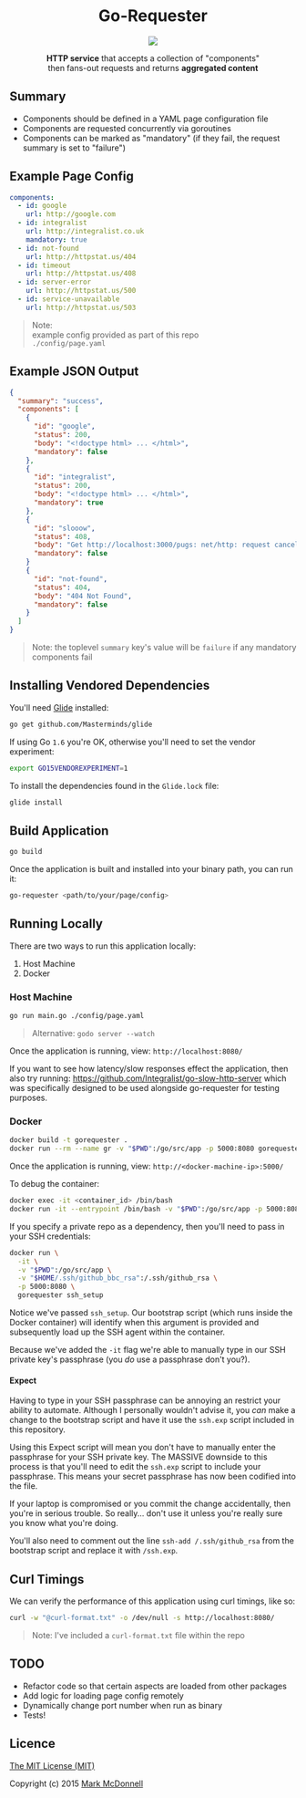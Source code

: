 <h1 align="center">Go-Requester</h1>

<p align="center">
  <img src="https://img.shields.io/badge/Completed-90%25-green.svg?style=flat-square">
</p>

<p align="center">
  <b>HTTP service</b> that accepts a collection of "components"<br>then fans-out requests and returns <b>aggregated content</b>
</p>

## Summary

- Components should be defined in a YAML page configuration file 
- Components are requested concurrently via goroutines
- Components can be marked as "mandatory" (if they fail, the request summary is set to "failure")

## Example Page Config

```yaml
components:
  - id: google
    url: http://google.com
  - id: integralist
    url: http://integralist.co.uk
    mandatory: true
  - id: not-found
    url: http://httpstat.us/404
  - id: timeout
    url: http://httpstat.us/408
  - id: server-error
    url: http://httpstat.us/500
  - id: service-unavailable
    url: http://httpstat.us/503
```

> Note:  
> example config provided as part of this repo  
> `./config/page.yaml`

## Example JSON Output

```json
{
  "summary": "success",
  "components": [
    {
      "id": "google",
      "status": 200,
      "body": "<!doctype html> ... </html>",
      "mandatory": false
    },
    {
      "id": "integralist",
      "status": 200,
      "body": "<!doctype html> ... </html>",
      "mandatory": true
    },
    {
      "id": "slooow",
      "status": 408,
      "body": "Get http://localhost:3000/pugs: net/http: request canceled (Client.Timeout exceeded while awaiting headers)",
      "mandatory": false
    }
    {
      "id": "not-found",
      "status": 404,
      "body": "404 Not Found",
      "mandatory": false
    }
  ]
}
```

> Note: the toplevel `summary` key's value will be `failure` if any mandatory components fail

## Installing Vendored Dependencies

You'll need [Glide](https://github.com/Masterminds/glide) installed:

```bash
go get github.com/Masterminds/glide
```

If using Go `1.6` you're OK, otherwise you'll need to set the vendor experiment:

```bash
export GO15VENDOREXPERIMENT=1
```

To install the dependencies found in the `Glide.lock` file:

```bash
glide install
```

## Build Application

```bash
go build
```

Once the application is built and installed into your binary path, you can run it:

```bash
go-requester <path/to/your/page/config>
```

## Running Locally

There are two ways to run this application locally:

1. Host Machine
2. Docker

### Host Machine

```bash
go run main.go ./config/page.yaml
```

> Alternative: `godo server --watch`

Once the application is running, view: `http://localhost:8080/`

If you want to see how latency/slow responses effect the application, then also try running: https://github.com/Integralist/go-slow-http-server which was specifically designed to be used alongside go-requester for testing purposes.

### Docker

```bash
docker build -t gorequester .
docker run --rm --name gr -v "$PWD":/go/src/app -p 5000:8080 gorequester
```

Once the application is running, view: `http://<docker-machine-ip>:5000/`

To debug the container:

```bash
docker exec -it <container_id> /bin/bash
docker run -it --entrypoint /bin/bash -v "$PWD":/go/src/app -p 5000:8080 gorequester
```

If you specify a private repo as a dependency, then you'll need to pass in your SSH credentials:

```bash
docker run \
  -it \
  -v "$PWD":/go/src/app \
  -v "$HOME/.ssh/github_bbc_rsa":/.ssh/github_rsa \
  -p 5000:8080 \
  gorequester ssh_setup
```

Notice we've passed `ssh_setup`. Our bootstrap script (which runs inside the Docker container) will identify when this argument is provided and subsequently load up the SSH agent within the container. 

Because we've added the `-it` flag we're able to manually type in our SSH private key's passphrase (you *do* use a passphrase don't you?).

#### Expect

Having to type in your SSH passphrase can be annoying an restrict your ability to automate. Although I personally wouldn't advise it, you *can* make a change to the bootstrap script and have it use the `ssh.exp` script included in this repository.

Using this Expect script will mean you don't have to manually enter the passphrase for your SSH private key. The MASSIVE downside to this process is that you'll need to edit the `ssh.exp` script to include your passphrase. This means your secret passphrase has now been codified into the file.

If your laptop is compromised or you commit the change accidentally, then you're in serious trouble. So really... don't use it unless you're really sure you know what you're doing.

You'll also need to comment out the line `ssh-add /.ssh/github_rsa` from the bootstrap script and replace it with `/ssh.exp`.

## Curl Timings

We can verify the performance of this application using curl timings, like so:

```bash
curl -w "@curl-format.txt" -o /dev/null -s http://localhost:8080/
```

> Note: I've included a `curl-format.txt` file within the repo

## TODO

- Refactor code so that certain aspects are loaded from other packages
- Add logic for loading page config remotely
- Dynamically change port number when run as binary
- Tests!

## Licence

[The MIT License (MIT)](http://opensource.org/licenses/MIT)

Copyright (c) 2015 [Mark McDonnell](http://twitter.com/integralist)
